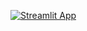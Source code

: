 [![Streamlit App](https://static.streamlit.io/badges/streamlit_badge_black_white.svg)](https://github.com/pedrosanhueza/Web_Scrape/blob/main/BYUI-JobBoard/Job_board-Code/JobBoard.py)
